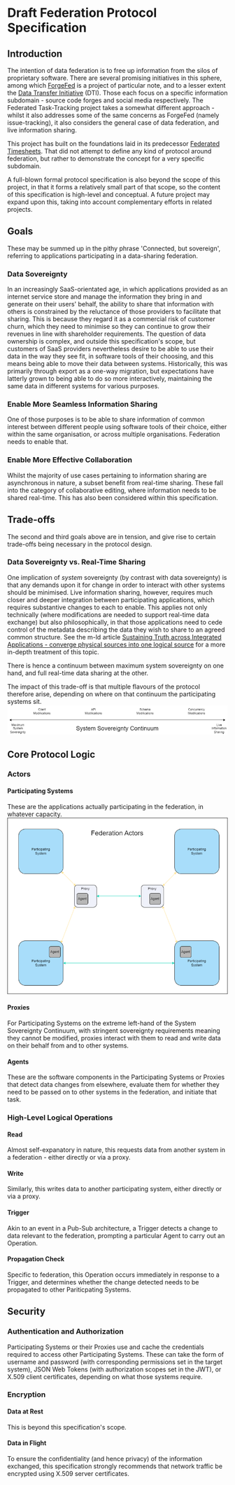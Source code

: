 # Draft Federation Protocol Specification

## Introduction
The intention of data federation is to free up information from the silos of proprietary software.  There are several promising initiatives in this sphere, among which [ForgeFed](https://forgefed.org/spec/) is a project of particular note, and to a lesser extent the [Data Transfer Initiative](https://dtinit.org/) (DTI).  Those each focus on a specific information subdomain - source code forges and social media respectively.  The Federated Task-Tracking project takes a somewhat different approach - whilst it also addresses some of the same concerns as ForgeFed (namely issue-tracking), it also considers the general case of data federation, and live information sharing.

This project has built on the foundations laid in its predecessor [Federated Timesheets](https://github.com/federatedbookkeeping/timesheets).  That did not attempt to define any kind of protocol around federation, but rather to demonstrate the concept for a very specific subdomain.

A full-blown formal protocol specification is also beyond the scope of this project, in that it forms a relatively small part of that scope, so the content of this specification is high-level and conceptual.  A future project may expand upon this, taking into account complementary efforts in related projects.

## Goals
These may be summed up in the pithy phrase 'Connected, but sovereign', referring to applications participating in a data-sharing federation.
### Data Sovereignty
In an increasingly SaaS-orientated age, in which applications provided as an internet service store and manage the information they bring in and generate on their users' behalf, the ability to share that information with others is constrained by the reluctance of those providers to facilitate that sharing.  This is because they regard it as a commercial risk of customer churn, which they need to minimise so they can continue to grow their revenues in line with shareholder requirements.  The question of data ownership is complex, and outside this specification's scope, but customers of SaaS providers nevertheless desire to be able to use their data in the way they see fit, in software tools of their choosing, and this means being able to move their data between systems.  Historically, this was primarily through export as a one-way migration, but expectations have latterly grown to being able to do so more interactively, maintaining the same data in different systems for various purposes.

### Enable More Seamless Information Sharing
One of those purposes is to be able to share information of common interest between different people using software tools of their choice, either within the same organisation, or across multiple organisations.  Federation needs to enable that.

### Enable More Effective Collaboration
Whilst the majority of use cases pertaining to information sharing are asynchronous in nature, a subset benefit from real-time sharing.  These fall into the category of collaborative editing, where information needs to be shared real-time.  This has also been considered within this specification.

## Trade-offs
The second and third goals above are in tension, and give rise to certain trade-offs being necessary in the protocol design.
### Data Sovereignty vs. Real-Time Sharing
One implication of _system_ sovereignty (by contrast with data sovereignty) is that any demands upon it for change in order to interact with other systems should be minimised.  Live information sharing, however, requires much closer and deeper integration between participating applications, which requires substantive changes to each to enable.  This applies not only technically (where modifications are needed to support real-time data exchange) but also philosophically, in that those applications need to cede control of the metadata describing the data they wish to share to an agreed common structure.  See the m-ld article [Sustaining Truth across Integrated Applications - converge physical sources into one logical source](https://m-ld.org/news/) for a more in-depth treatment of this topic.

There is hence a continuum between maximum system sovereignty on one hand, and full real-time data sharing at the other.

The impact of this trade-off is that multiple flavours of the protocol therefore arise, depending on where on that continuum the participating systems sit.
![System Sovereignty Continuum](./system-sovereignty-continuum.png)

## Core Protocol Logic
### Actors
#### Participating Systems
These are the applications actually participating in the federation, in whatever capacity.
![Participating Systems](./federation-actors.png)
#### Proxies
For Participating Systems on the extreme left-hand of the System Sovereignty Continuum, with stringent sovereignty requirements meaning they cannot be modified, proxies interact with them to read and write data on their behalf from and to other systems.
#### Agents
These are the software components in the Participating Systems or Proxies that detect data changes from elsewhere, evaluate them for whether they need to be passed on to other systems in the federation, and initiate that task.
### High-Level Logical Operations
#### Read
Almost self-expanatory in nature, this requests data from another system in a federation - either directly or via a proxy.
#### Write
Similarly, this writes data to another participating system, either directly or via a proxy.
#### Trigger
Akin to an event in a Pub-Sub architecture, a Trigger detects a change to data relevant to the federation, prompting a particular Agent to carry out an Operation.
#### Propagation Check
Specific to federation, this Operation occurs immediately in response to a Trigger, and determines whether the change detected needs to be propagated to other Pariticpating Systems.
## Security
### Authentication and Authorization
Participating Systems or their Proxies use and cache the credentials required to access other Participating Systems.  These can take the form of username and password (with corresponding permissions set in the target system), JSON Web Tokens (with authorization scopes set in the JWT), or X.509 client certificates, depending on what those systems require.
### Encryption
#### Data at Rest
This is beyond this specification's scope.
#### Data in Flight
To ensure the confidentiality (and hence privacy) of the information exchanged, this specification strongly recommends that network traffic be encrypted using X.509 server certificates.